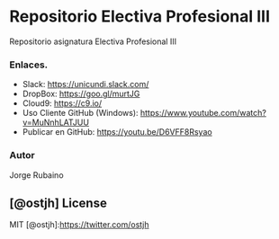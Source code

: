# Repositorio Electiva Profesional III

Repositorio asignatura Electiva Profesional III

### Enlaces.

* Slack: https://unicundi.slack.com/
* DropBox: https://goo.gl/murtJG
* Cloud9: https://c9.io/
* Uso Cliente GitHub (Windows): https://www.youtube.com/watch?v=MuNnhLATJUU
* Publicar en GitHub: https://youtu.be/D6VFF8Rsyao

### Autor
Jorge Rubaino

[@ostjh]
License
----
MIT
[@ostjh]:https://twitter.com/ostjh

